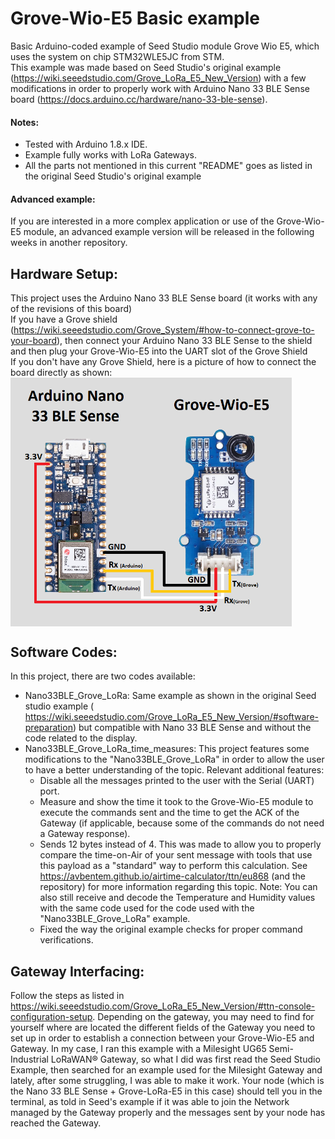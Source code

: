 # Grove-Wio-E5 Basic example
Basic Arduino-coded example of Seed Studio module Grove Wio E5, which uses the system on chip STM32WLE5JC from STM.\
This example was made based on Seed Studio's original example (https://wiki.seeedstudio.com/Grove_LoRa_E5_New_Version) with a few modifications in order to properly work with Arduino Nano 33 BLE Sense board (https://docs.arduino.cc/hardware/nano-33-ble-sense).
#### Notes:
  * Tested with Arduino 1.8.x IDE.
  * Example fully works with LoRa Gateways.
  * All the parts not mentioned in this current "README" goes as listed in the original Seed Studio's original example
#### Advanced example:
If you are interested in a more complex application or use of the Grove-Wio-E5 module, an advanced example version will be released in the following weeks in another repository.
## Hardware Setup:
This project uses the Arduino Nano 33 BLE Sense board (it works with any of the revisions of this board)\
If you have a Grove shield (https://wiki.seeedstudio.com/Grove_System/#how-to-connect-grove-to-your-board),
then connect your Arduino Nano 33 BLE Sense to the shield and then plug your Grove-Wio-E5 into the UART slot of the Grove Shield\
If you don't have any Grove Shield, here is a picture of how to connect the board directly as shown:
<img src="https://github.com/andresoliva/Grove-Wio-E5/blob/main/pictures/nano33blesende_grove_e5_connection.png" width="450" align="center">
## Software Codes:
In this project, there are two codes available:
  * Nano33BLE_Grove_LoRa: Same example as shown in the original Seed studio example ( https://wiki.seeedstudio.com/Grove_LoRa_E5_New_Version/#software-preparation) but compatible with Nano 33 BLE Sense and without the code related to the display.
  * Nano33BLE_Grove_LoRa_time_measures: This project features some modifications to the "Nano33BLE_Grove_LoRa" in order to allow the user to have a better understanding of the topic. Relevant additional features:
    + Disable all the messages printed to the user with the Serial (UART) port.
    + Measure and show the time it took to the Grove-Wio-E5 module to execute the commands sent and the time to get the ACK of the Gateway (if applicable, because some of the commands do not need a Gateway response).
    + Sends 12 bytes instead of 4. This was made to allow you to properly compare the time-on-Air of your sent message with tools that use this payload as a "standard" way to perform this calculation. See https://avbentem.github.io/airtime-calculator/ttn/eu868 (and the repository) for more information regarding this topic. Note: You can also still receive and decode the Temperature and Humidity values with the same code used for the  code used with the "Nano33BLE_Grove_LoRa" example.
    + Fixed the way the original example checks for proper command verifications.
## Gateway Interfacing:
Follow the steps as listed in https://wiki.seeedstudio.com/Grove_LoRa_E5_New_Version/#ttn-console-configuration-setup. Depending on the gateway, you may need to find for yourself where are located the different fields of the Gateway you need to set up in order to establish a connection between your Grove-Wio-E5 and Gateway. In my case, I ran this example with a Milesight UG65 Semi-Industrial LoRaWAN® Gateway, so what I did was first read the Seed Studio Example, then searched for an example used for the  Milesight Gateway and lately, after some struggling, I was able to make it work. Your node (which is the Nano 33 BLE Sense + Grove-LoRa-E5 in this case) should tell you in the terminal, as told in Seed's example if it was able to join the Network managed by the Gateway properly and the messages sent by your node has reached the Gateway.


